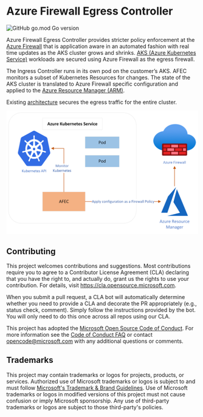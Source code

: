 # Azure Firewall Egress Controller

![GitHub go.mod Go version](https://img.shields.io/github/go-mod/go-version/azure/azure-firewall-egress-controller)

Azure Firewall Egress Controller provides stricter policy enforcement at the [Azure Firewall](https://learn.microsoft.com/en-us/azure/firewall/overview) that is application aware in an automated fashion with real time updates as the AKS cluster grows and shrinks. [AKS (Azure Kubernetes Service)](https://learn.microsoft.com/en-us/azure/aks/) workloads are secured using Azure Firewall as the egress firewall.

The Ingress Controller runs in its own pod on the customer’s AKS. AFEC monitors a subset of Kubernetes Resources for changes. The state of the AKS cluster is translated to Azure Firewall specific configuration and applied to the [Azure Resource Manager (ARM)](https://docs.microsoft.com/en-us/azure/azure-resource-manager/resource-group-overview).

Existing [architecture](https://learn.microsoft.com/en-us/azure/aks/limit-egress-traffic) secures the egress traffic for the entire cluster.

<img src="docs/images/architecture.png" width="750">

## Contributing

This project welcomes contributions and suggestions.  Most contributions require you to agree to a
Contributor License Agreement (CLA) declaring that you have the right to, and actually do, grant us
the rights to use your contribution. For details, visit https://cla.opensource.microsoft.com.

When you submit a pull request, a CLA bot will automatically determine whether you need to provide
a CLA and decorate the PR appropriately (e.g., status check, comment). Simply follow the instructions
provided by the bot. You will only need to do this once across all repos using our CLA.

This project has adopted the [Microsoft Open Source Code of Conduct](https://opensource.microsoft.com/codeofconduct/).
For more information see the [Code of Conduct FAQ](https://opensource.microsoft.com/codeofconduct/faq/) or
contact [opencode@microsoft.com](mailto:opencode@microsoft.com) with any additional questions or comments.

## Trademarks

This project may contain trademarks or logos for projects, products, or services. Authorized use of Microsoft
trademarks or logos is subject to and must follow
[Microsoft's Trademark & Brand Guidelines](https://www.microsoft.com/en-us/legal/intellectualproperty/trademarks/usage/general).
Use of Microsoft trademarks or logos in modified versions of this project must not cause confusion or imply Microsoft sponsorship.
Any use of third-party trademarks or logos are subject to those third-party's policies.
